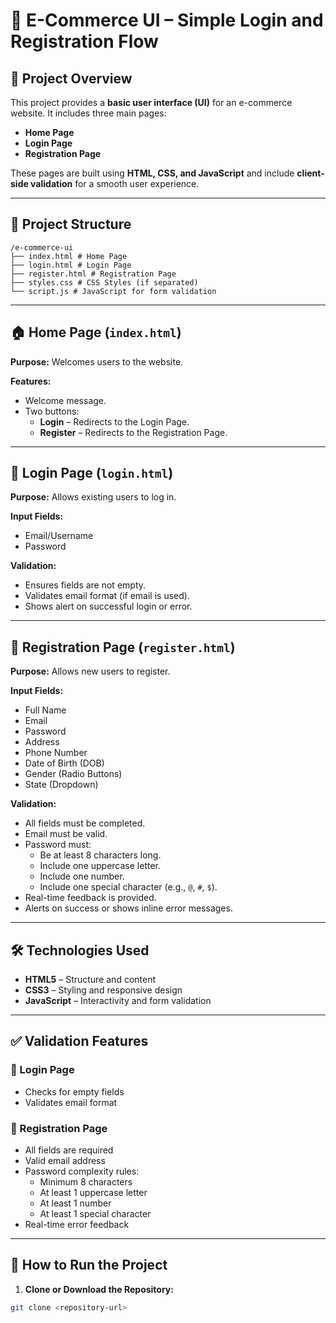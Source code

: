# 🛒 E-Commerce UI – Simple Login and Registration Flow

## 📌 Project Overview

This project provides a **basic user interface (UI)** for an e-commerce website. It includes three main pages:

- **Home Page**
- **Login Page**
- **Registration Page**

These pages are built using **HTML, CSS, and JavaScript** and include **client-side validation** for a smooth user experience.

---

## 📁 Project Structure
```
/e-commerce-ui
├── index.html # Home Page
├── login.html # Login Page
├── register.html # Registration Page
├── styles.css # CSS Styles (if separated)
└── script.js # JavaScript for form validation
```
---

## 🏠 Home Page (`index.html`)

**Purpose:** Welcomes users to the website.

**Features:**
- Welcome message.
- Two buttons:
  - **Login** – Redirects to the Login Page.
  - **Register** – Redirects to the Registration Page.

---

## 🔐 Login Page (`login.html`)

**Purpose:** Allows existing users to log in.

**Input Fields:**
- Email/Username
- Password

**Validation:**
- Ensures fields are not empty.
- Validates email format (if email is used).
- Shows alert on successful login or error.

---

## 📝 Registration Page (`register.html`)

**Purpose:** Allows new users to register.

**Input Fields:**
- Full Name
- Email
- Password
- Address
- Phone Number
- Date of Birth (DOB)
- Gender (Radio Buttons)
- State (Dropdown)

**Validation:**
- All fields must be completed.
- Email must be valid.
- Password must:
  - Be at least 8 characters long.
  - Include one uppercase letter.
  - Include one number.
  - Include one special character (e.g., `@`, `#`, `$`).
- Real-time feedback is provided.
- Alerts on success or shows inline error messages.

---

## 🛠 Technologies Used

- **HTML5** – Structure and content
- **CSS3** – Styling and responsive design
- **JavaScript** – Interactivity and form validation

---

## ✅ Validation Features

### 🔑 Login Page
- Checks for empty fields
- Validates email format

### 🧾 Registration Page
- All fields are required
- Valid email address
- Password complexity rules:
  - Minimum 8 characters
  - At least 1 uppercase letter
  - At least 1 number
  - At least 1 special character
- Real-time error feedback

---

## 🚀 How to Run the Project

1. **Clone or Download the Repository:**

```bash
git clone <repository-url>
